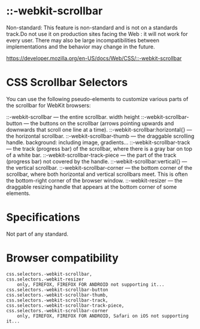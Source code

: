 # ::-webkit-scrollbar

Non-standard: This feature is non-standard and is not on a standards track.<bold>Do not use it on production sites facing the Web </bold>: it will not work for every user. There may also be large incompatibilities between implementations and the behavior may change in the future.

https://developer.mozilla.org/en-US/docs/Web/CSS/::-webkit-scrollbar

# CSS Scrollbar Selectors

You can use the following pseudo-elements to customize various parts of the scrollbar for WebKit browsers:

::-webkit-scrollbar — the entire scrollbar.
    width
    height
::-webkit-scrollbar-button — the buttons on the scrollbar (arrows pointing upwards and downwards that scroll one line at a time).
::-webkit-scrollbar:horizontal{} — the horizontal scrollbar.
::-webkit-scrollbar-thumb — the draggable scrolling handle.
    background:
    including image, gradients...
::-webkit-scrollbar-track — the track (progress bar) of the scrollbar, where there is a gray bar on top of a white bar.
::-webkit-scrollbar-track-piece — the part of the track (progress bar) not covered by the handle.
::-webkit-scrollbar:vertical{} — the vertical scrollbar.
::-webkit-scrollbar-corner — the bottom corner of the scrollbar, where both horizontal and vertical scrollbars meet. This is often the bottom-right corner of the browser window.
::-webkit-resizer — the draggable resizing handle that appears at the bottom corner of some elements.

# Specifications
Not part of any standard.

# Browser compatibility

    css.selectors.-webkit-scrollbar,
    css.selectors.-webkit-resizer
        only, FIREFOX, FIREFOX FOR ANDROID not supporting it...
    css.selectors.-webkit-scrollbar-button
    css.selectors.-webkit-scrollbar-thumb,        
    css.selectors.-webkit-scrollbar-track,    
    css.selectors.-webkit-scrollbar-track-piece,
    css.selectors.-webkit-scrollbar-corner
        only, FIREFOX, FIREFOX FOR ANDROID, Safari on iOS not supporting it...